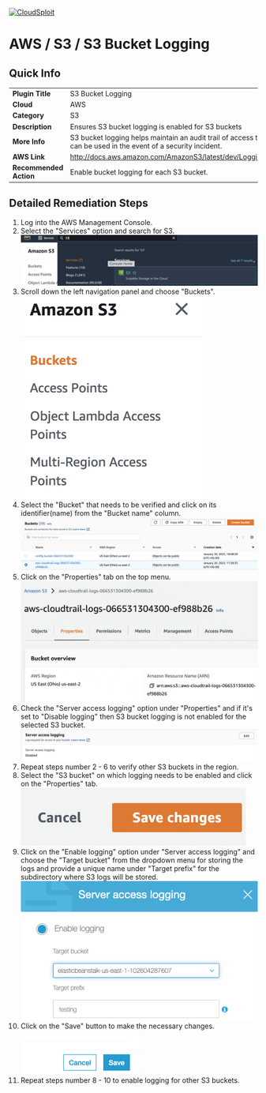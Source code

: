 [![CloudSploit](https://cloudsploit.com/img/logo-new-big-text-100.png "CloudSploit")](https://cloudsploit.com)

# AWS / S3 / S3 Bucket Logging

## Quick Info

| | |
|-|-|
| **Plugin Title** | S3 Bucket Logging |
| **Cloud** | AWS |
| **Category** | S3 |
| **Description** | Ensures S3 bucket logging is enabled for S3 buckets |
| **More Info** | S3 bucket logging helps maintain an audit trail of                 access that can be used in the event of a security                 incident. |
| **AWS Link** | http://docs.aws.amazon.com/AmazonS3/latest/dev/Logging.html |
| **Recommended Action** | Enable bucket logging for each S3 bucket. |

## Detailed Remediation Steps
1. Log into the AWS Management Console.
2. Select the "Services" option and search for S3. </br> <img src="/resources/aws/s3/s3-bucket-logging/step2.png"/>
3. Scroll down the left navigation panel and choose "Buckets".</br> <img src="/resources/aws/s3/s3-bucket-logging/step3.png"/>
4. Select the "Bucket" that needs to be verified and click on its identifier(name) from the "Bucket name" column.</br><img src="/resources/aws/s3/s3-bucket-logging/step4.png"/>
5. Click on the "Properties" tab on the top menu. </br><img src="/resources/aws/s3/s3-bucket-logging/step5.png"/>
6. Check the "Server access logging" option under "Properties" and if it's set to "Disable logging" then S3 bucket logging is not enabled for the selected S3 bucket. </br><img src="/resources/aws/s3/s3-bucket-logging/step6.png"/>
7. Repeat steps number 2 - 6 to verify other S3 buckets in the region. </br>
8. Select the "S3 bucket" on which logging needs to be enabled and click on the "Properties" tab. </br><img src="/resources/aws/s3/s3-bucket-logging/step8.png"/>
9. Click on the "Enable logging" option under "Server access logging" and choose the "Target bucket" from the dropdown menu for storing the logs and provide a unique name under "Target prefix" for the subdirectory where S3 logs will be stored. </br><img src="/resources/aws/s3/s3-bucket-logging/step9.png"/> 
10. Click on the "Save" button to make the necessary changes. </br><img src="/resources/aws/s3/s3-bucket-logging/step10.png"/>
11. Repeat steps number 8 - 10 to enable logging for other S3 buckets.</br>
